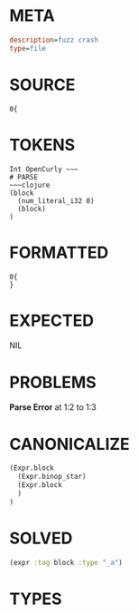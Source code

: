 # META
~~~ini
description=fuzz crash
type=file
~~~
# SOURCE
~~~roc
0{
~~~
# TOKENS
~~~text
Int OpenCurly ~~~
# PARSE
~~~clojure
(block
  (num_literal_i32 0)
  (block)
)
~~~
# FORMATTED
~~~roc
0{
}
~~~
# EXPECTED
NIL
# PROBLEMS
**Parse Error**
at 1:2 to 1:3

# CANONICALIZE
~~~clojure
(Expr.block
  (Expr.binop_star)
  (Expr.block
  )
)
~~~
# SOLVED
~~~clojure
(expr :tag block :type "_a")
~~~
# TYPES
~~~roc
~~~
